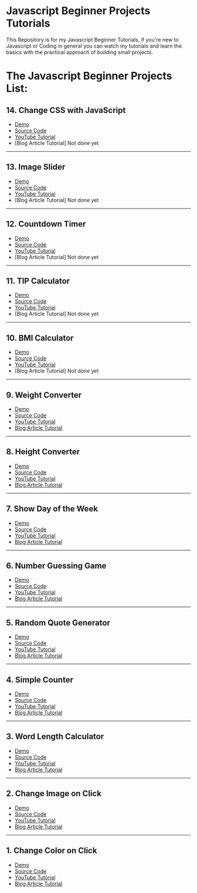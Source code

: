 # Javascript Beginner Projects Tutorials
This Repository is for my Javascript Beginner Tutorials, if you're new to Javascript or Coding in general you can watch my tutorials and learn the basics with the practical approach of building small projects.

# The Javascript Beginner Projects List:


## 14. Change CSS with JavaScript
   - [Demo](https://learn-webdevyt.github.io/change-css-with-javascript/) 
   - [Source Code](https://github.com/learn-webdevYT/change-css-with-javascript)
   - [YouTube Tutorial](https://youtu.be/nohnYwuy8YY)
   - [Blog Article Tutorial] Not done yet
---

## 13. Image Slider
   - [Demo](https://learn-webdevyt.github.io/image-slider/) 
   - [Source Code](https://github.com/learn-webdevYT/image-slider)
   - [YouTube Tutorial](https://youtu.be/MR8HyVQtNDk)
   - [Blog Article Tutorial] Not done yet
---

## 12. Countdown Timer
   - [Demo](https://learn-webdevyt.github.io/countdown-timer/) 
   - [Source Code](https://github.com/learn-webdevYT/countdown-timer)
   - [YouTube Tutorial](https://youtu.be/4_o3wO6aawg)
   - [Blog Article Tutorial] Not done yet
---

## 11. TIP Calculator
   - [Demo](https://learn-webdevyt.github.io/tip-calculator/) 
   - [Source Code](https://github.com/learn-webdevYT/tip-calculator)
   - [YouTube Tutorial](https://youtu.be/l1T0YH0qt-c)
   - [Blog Article Tutorial] Not done yet
---

## 10. BMI Calculator
   - [Demo](https://learn-webdevyt.github.io/BMI-Calculator/) 
   - [Source Code](https://github.com/learn-webdevYT/BMI-Calculator)
   - [YouTube Tutorial](https://youtu.be/JBDW-R_vs6M)
   - [Blog Article Tutorial] Not done yet
---  

   ## 9. Weight Converter
   - [Demo](https://learn-webdevyt.github.io/weight-converter/) 
   - [Source Code](https://github.com/learn-webdevYT/weight-converter)
   - [YouTube Tutorial](https://youtu.be/70Tn5EwCB14)
   - [Blog Article Tutorial](https://learn-webdev.com/52-projects-in-52-weeks/week-9-javascript-beginner-projects-tutorial-weight-converter/)
--- 

   ## 8. Height Converter
   - [Demo](https://learn-webdevyt.github.io/height-converter/) 
   - [Source Code](https://github.com/learn-webdevYT/height-converter)
   - [YouTube Tutorial](https://youtu.be/5G-sevyE1N4)
   - [Blog Article Tutorial](https://learn-webdev.com/52-projects-in-52-weeks/week-8-javascript-beginner-projects-tutorial-height-converter/)
---   

   ## 7. Show Day of the Week
   - [Demo](https://learn-webdevyt.github.io/show-day-of-the-week/) 
   - [Source Code](https://github.com/learn-webdevYT/show-day-of-the-week)
   - [YouTube Tutorial](https://youtu.be/2cQUkYU8AmI)
   - [Blog Article Tutorial](https://learn-webdev.com/52-projects-in-52-weeks/week-7-javascript-beginner-projects-tutorial-show-day-of-the-week/)
---

   ## 6. Number Guessing Game
   - [Demo](https://learn-webdevyt.github.io/number-guessing-game/) 
   - [Source Code](https://github.com/learn-webdevYT/number-guessing-game)
   - [YouTube Tutorial](https://youtu.be/2cQUkYU8AmI)
   - [Blog Article Tutorial](https://learn-webdev.com/52-projects-in-52-weeks/week-6-javascript-beginner-projects-tutorial-number-guessing-game/)
---

## 5. Random Quote Generator
   - [Demo](https://learn-webdevyt.github.io/Random-Quote-Generator/) 
   - [Source Code](https://github.com/learn-webdevYT/Random-Quote-Generator)
   - [YouTube Tutorial](https://youtu.be/NmstSmMykqc)
   - [Blog Article Tutorial](https://learn-webdev.com/52-projects-in-52-weeks/week-5-javascript-beginner-projects-tutorial-quote-generator/)
---

   ## 4. Simple Counter 
   - [Demo](https://learn-webdevyt.github.io/simple-counter/) 
   - [Source Code](https://github.com/learn-webdevYT/simple-counter)
   - [YouTube Tutorial](https://youtu.be/-BWKWHE5rI4)
   - [Blog Article Tutorial](https://learn-webdev.com/52-projects-in-52-weeks/week-4-javascript-beginner-projects-tutorial-simple-counter/) 
---

   ## 3. Word Length Calculator 
   - [Demo](https://learn-webdevyt.github.io/word-length-calculator/) 
   - [Source Code](https://github.com/learn-webdevYT/word-length-calculator)
   - [YouTube Tutorial](https://youtu.be/l9xMj6DuWR8)
   - [Blog Article Tutorial](https://learn-webdev.com/52-projects-in-52-weeks/word-length-calculator-week-3-javascript-beginner-projects-tutorial/)
---

   ## 2. Change Image on Click 
   - [Demo](https://learn-webdevyt.github.io/Change-Image-on-Click/)
   - [Source Code](https://github.com/learn-webdevYT/Change-Image-on-Click)
   - [YouTube Tutorial](https://youtu.be/yWexyb0VkLI)
   - [Blog Article Tutorial](https://learn-webdev.com/52-projects-in-52-weeks/change-image-to-another-image-on-click-2-javascript-beginner-tutorial/)
---

## 1. Change Color on Click 
   - [Demo](https://learn-webdevyt.github.io/Change-Color-on-Click/)
   - [Source Code](https://github.com/learn-webdevYT/Change-Color-on-Click)
   - [YouTube Tutorial](https://youtu.be/jznWWxPZkvQ)
   - [Blog Article Tutorial](https://learn-webdev.com/52-projects-in-52-weeks/change-background-color-on-click-1-javascript-beginner-tutorial/)
